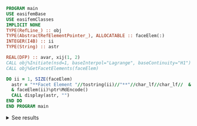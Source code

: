 ```fortran
PROGRAM main
USE easifemBase
USE easifemClasses
IMPLICIT NONE
TYPE(RefLine_) :: obj
TYPE(AbstractRefElementPointer_), ALLOCATABLE :: faceElem(:)
INTEGER(I4B) :: ii
TYPE(String) :: astr

REAL(DFP) :: avar, xij(1, 2)
CALL obj%Initiate(nsd=1, baseInterpol="Lagrange", baseContinuity="H1")
CALL obj%GetFacetElements(faceElem)

DO ii = 1, SIZE(faceElem)
  astr = "**Facet Element "//tostring(ii)//"**"//char_lf//char_lf//  &
  & faceElem(ii)%ptr%MdEncode()
  CALL display(astr, "")
END DO
END PROGRAM main
```

<details>
<summary>See results</summary>
<div>

**Facet Element 1**

|  |  |
|  ---  |  ---  |
| Element type | Point1 |
| Xidimension | 0 |
| NSD | 1 |
| tPoints | 1 |
| tLines | 0 |
| tSurfaces | 0 |
| tVolumes | 0 |
| BaseContinuity | H1 |
| BaseInterpolation | LagrangeInterpolation |


Nodal Coordinates:

|  |  |
|  ---  |  ---  |
| x | -1 |


PointTopology( 1 ) : 

|  |  |
|  ---  |  ---  |
| Element type | Point1 |
| Xidimension | 0 |
| Nptrs | 1 |


**Facet Element 2**

|  |  |
|  ---  |  ---  |
| Element type | Point1 |
| Xidimension | 0 |
| NSD | 1 |
| tPoints | 1 |
| tLines | 0 |
| tSurfaces | 0 |
| tVolumes | 0 |
| BaseContinuity | H1 |
| BaseInterpolation | LagrangeInterpolation |


Nodal Coordinates:

|  |  |
|  ---  |  ---  |
| x | 1 |


PointTopology( 1 ) : 

|  |  |
|  ---  |  ---  |
| Element type | Point1 |
| Xidimension | 0 |
| Nptrs | 1 |

</div>
</details>
